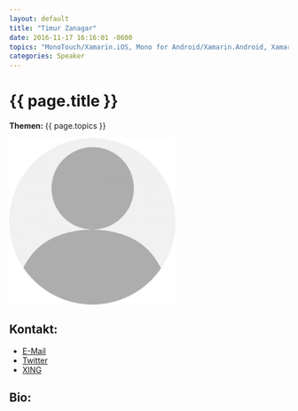 ```yaml
---
layout: default
title: "Timur Zanagar"
date: 2016-11-17 16:16:01 -0600
topics: "MonoTouch/Xamarin.iOS, Mono for Android/Xamarin.Android, Xamarin.Mac, ASP.NET MVC"
categories: Speaker
---
```


# {{ page.title }}

**Themen:** {{ page.topics }}

![Profilbild](/assets/img/speakers/dummy.png)

## Kontakt:
- [E-Mail](mailto:zanagar@clockworkz.de)
- [Twitter](http://twitter.com/timur_zanagar)
- [XING](https://www.xing.com/profile/Timur_Zanagar)

## Bio:
